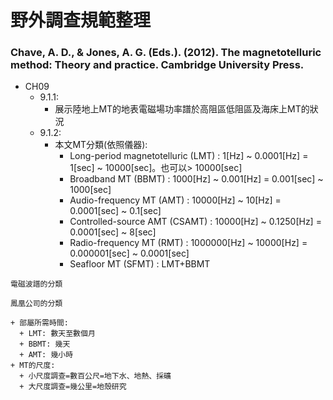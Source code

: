 # 野外調查規範整理

### Chave, A. D., & Jones, A. G. (Eds.). (2012). The magnetotelluric method: Theory and practice. Cambridge University Press.
+ CH09
  + 9.1.1:
    + 展示陸地上MT的地表電磁場功率譜於高阻區低阻區及海床上MT的狀況
  + 9.1.2:
    + 本文MT分類(依照儀器): 
      + Long-period magnetotelluric (LMT) : 1[Hz] ~ 0.0001[Hz] = 1[sec] ~ 10000[sec]。也可以> 10000[sec]
      + Broadband MT (BBMT) : 1000[Hz] ~ 0.001[Hz] = 0.001[sec] ~ 1000[sec]
      + Audio-frequency MT (AMT) : 10000[Hz] ~ 10[Hz] = 0.0001[sec] ~ 0.1[sec]
      + Controlled-source AMT (CSAMT) : 10000[Hz] ~ 0.1250[Hz] = 0.0001[sec] ~ 8[sec]
      + Radio-frequency MT (RMT) : 1000000[Hz] ~ 10000[Hz] = 0.000001[sec] ~ 0.0001[sec]
      + Seafloor MT (SFMT) : LMT+BBMT
```
電磁波譜的分類
```

```
鳳凰公司的分類
```
    + 部屬所需時間:
      + LMT: 數天至數個月
      + BBMT: 幾天
      + AMT: 幾小時  
    + MT的尺度:
      + 小尺度調查=數百公尺=地下水、地熱、採礦
      + 大尺度調查=幾公里=地殼研究
 
